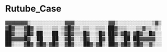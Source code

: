 # Rutube_Case                                                                               
                                                                                      
▓▓▓▓▓▓▓▒░░░░░░░░░░░▓▓▓░░░░░░░░░░░▓▓▒░░░░░░░░░░░▒▓▒
▓█▓▒▒▒▓█▓░▒▒░░░▒▒░▒▓█▓▒▒░▒▒░░▒▒▒░██▓▒▒▒░░░▒▒▓▒▒░▒░
██▓▒▒▒▓█▓░██░░░██░▒▓█▓▒▒▒█▓░░▒█▓░██▓▒▓█▓░▓█▓▒▒█▓░░
██▓▓▓▓█▓░░██░░░██░░▓█▓░░▒█▓░░▒█▓░██▒░▒██░██▓▓▓▓▓░░
██▒░░░▓█▓░▓█▓▒▓█▓░░▓█▓░░░██▓▒▓█▒░██▓▒▓█▓░▓█▓▒▒▓▒░░


